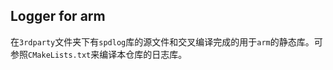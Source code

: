 ## Logger for arm
在``3rdparty``文件夹下有``spdlog``库的源文件和交叉编译完成的用于``arm``的静态库。可参照``CMakeLists.txt``来编译本仓库的日志库。